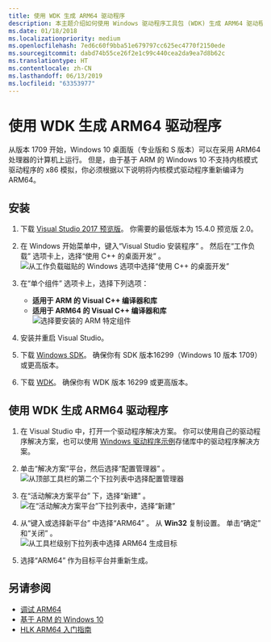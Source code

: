 ```yaml
---
title: 使用 WDK 生成 ARM64 驱动程序
description: 本主题介绍如何使用 Windows 驱动程序工具包 (WDK) 生成 ARM64 驱动程序。
ms.date: 01/18/2018
ms.localizationpriority: medium
ms.openlocfilehash: 7ed6c60f9bba51e679797cc625ec4770f2150ede
ms.sourcegitcommit: dabd74b55ce26f2e1c99c440cea2da9ea7d8b62c
ms.translationtype: HT
ms.contentlocale: zh-CN
ms.lasthandoff: 06/13/2019
ms.locfileid: "63353977"
---
```

# <a name="building-arm64-drivers-with-the-wdk"></a>使用 WDK 生成 ARM64 驱动程序

从版本 1709 开始，Windows 10 桌面版（专业版和 S 版本）可以在采用 ARM64 处理器的计算机上运行。  但是，由于基于 ARM 的 Windows 10 不支持内核模式驱动程序的 x86 模拟，你必须根据以下说明将内核模式驱动程序重新编译为 ARM64。

## <a name="setup"></a>安装

1. 下载 [Visual Studio 2017 预览版](https://www.visualstudio.com/vs/preview/)。  你需要的最低版本为 15.4.0 预览版 2.0。
2. 在 Windows 开始菜单中，键入“Visual Studio 安装程序”  。  然后在“工作负载”  选项卡上，选择“使用 C++ 的桌面开发”  。  
![从工作负载磁贴的 Windows 选项中选择“使用 C++ 的桌面开发”](images/VS-workloads.png)

2. 在“单个组件”  选项卡上，选择下列选项：
    *  **适用于 ARM 的 Visual C++ 编译器和库**
    *  **适用于 ARM64 的 Visual C++ 编译器和库**  
![选择要安装的 ARM 特定组件](images/VS-individual-components.png)

3.  安装并重启 Visual Studio。
4.  下载 [Windows SDK](https://developer.microsoft.com/windows/downloads/windows-10-sdk)。  确保你有 SDK 版本16299（Windows 10 版本 1709）或更高版本。
5.  下载 [WDK](../download-the-wdk.md)。  确保你有 WDK 版本 16299 或更高版本。

## <a name="building-an-arm64-driver-with-the-wdk"></a>使用 WDK 生成 ARM64 驱动程序

1.  在 Visual Studio 中，打开一个驱动程序解决方案。  你可以使用自己的驱动程序解决方案，也可以使用 [Windows 驱动程序示例](https://github.com/Microsoft/Windows-driver-samples)存储库中的驱动程序解决方案。
2.  单击“解决方案”平台，然后选择“配置管理器”  。  
![从顶部工具栏的第二个下拉列表中选择配置管理器](images/VS-config-mgr.png)
  
3.  在“活动解决方案平台”  下，选择“新建”  。  
![在“活动解决方案平台”下拉列表中，选择“新建”](images/VS-active-solution-platform.png)

4.  从“键入或选择新平台”  中选择“ARM64”  。  从 **Win32** 复制设置。  单击“确定”  和“关闭”  。  
![从工具栏级别下拉列表中选择 ARM64 生成目标](images/VS-build-ARM64.png)

5.  选择“ARM64”  作为目标平台并重新生成。

## <a name="see-also"></a>另请参阅

* [调试 ARM64](../debugger/debugging-arm64.md)
* [基于 ARM 的 Windows 10](https://docs.microsoft.com/windows/uwp/porting/apps-on-arm)
* [HLK ARM64 入门指南](https://docs.microsoft.com/windows-hardware/test/hlk/getstarted/hlk-arm64-getting-started-guide)

